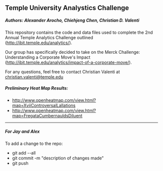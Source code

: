 ## Temple University Analystics Challenge
##### Authors: Alexander Arocho, Chiehjeng Chen, Christian D. Valenti


This repository contains the code and data files used to complete the 2nd Annual Temple Analytics Challenge outlined (http://ibit.temple.edu/analytics/).

Our group has specifically decided to take on the Merck Challenge: Understanding a Corporate Move's Impact (http://ibit.temple.edu/analytics/impact-of-a-corporate-move/).

For any questions, feel free to contact Christian Valenti at christian.valenti@temple.edu

##### Preliminary Heat Map Results:
* http://www.openheatmap.com/view.html?map=XviiControversalLallations
* http://www.openheatmap.com/view.html?map=FregataCumbernauldsDiluent

------
##### For Jay and Alex
To add a change to the repo:
- git add --all
- git commit -m "description of changes made"
- git push
